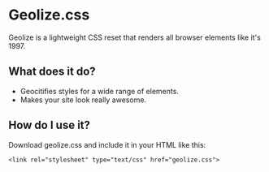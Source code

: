 # Geolize.css #

Geolize is a lightweight CSS reset that renders all browser elements like it's 1997.

What does it do?
------
* Geocitifies styles for a wide range of elements.
* Makes your site look really awesome.

How do I use it?
------
Download geolize.css and include it in your HTML like this:

`<link rel="stylesheet" type="text/css" href="geolize.css">`
